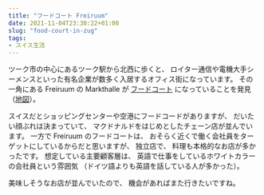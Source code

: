 ```yaml
---
title: "フードコート Freiruum"
date: 2021-11-04T23:30:22+01:00
slug: "food-court-in-zug"
tags:
- スイス生活
---
```

ツーク市の中心にあるツーク駅から北西に歩くと、
ロイター通信や電機大手シーメンスといった有名企業が数多く入居するオフィス街になっています。
その一角にある Freiruum の Markthalle が [フードコート](https://freiruum.ch/food-staende/) になっていることを発見
（[地図](https://g.page/freiruum?share)）。

スイスだとショッピングセンターや空港にフードコードがありますが、
だいたい顔ぶれは決まっていて、
マクドナルドをはじめとしたチェーン店が並んでいます。
一方で Freiruum のフードコートは、
おそらく近くで働く会社員をターゲットにしているからだと思いますが、
独立店で、
料理も本格的なお店が多かったです。
想定している主要顧客層は、
英語で仕事をしているホワイトカラーの会社員という雰囲気
（ドイツ語よりも英語を話している人が多かった）。

美味しそうなお店が並んでいたので、
機会があればまた行きたいですね。
